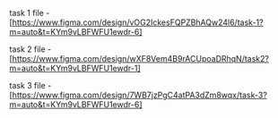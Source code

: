 task 1 file - [https://www.figma.com/design/vOG2IckesFQPZBhAQw24l6/task-1?m=auto&t=KYm9vLBFWFU1ewdr-6]

task 2 file - [https://www.figma.com/design/wXF8Vem4B9rACUpoaDRhqN/task2?m=auto&t=KYm9vLBFWFU1ewdr-1]

task 3 file - [https://www.figma.com/design/7WB7jzPgC4atPA3dZm8wqx/task-3?m=auto&t=KYm9vLBFWFU1ewdr-6]
